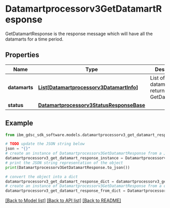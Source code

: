 # Datamartprocessorv3GetDatamartResponse

GetDatamartResponse is the response message which will have all the datamarts for a time period.

## Properties

Name | Type | Description | Notes
------------ | ------------- | ------------- | -------------
**datamarts** | [**List[Datamartprocessorv3DatamartInfo]**](Datamartprocessorv3DatamartInfo.md) | List of datamarts returned by GetDatamarts(). | [optional] 
**status** | [**Datamartprocessorv3StatusResponseBase**](Datamartprocessorv3StatusResponseBase.md) |  | [optional] 

## Example

```python
from ibm_gdsc_sdk_software.models.datamartprocessorv3_get_datamart_response import Datamartprocessorv3GetDatamartResponse

# TODO update the JSON string below
json = "{}"
# create an instance of Datamartprocessorv3GetDatamartResponse from a JSON string
datamartprocessorv3_get_datamart_response_instance = Datamartprocessorv3GetDatamartResponse.from_json(json)
# print the JSON string representation of the object
print(Datamartprocessorv3GetDatamartResponse.to_json())

# convert the object into a dict
datamartprocessorv3_get_datamart_response_dict = datamartprocessorv3_get_datamart_response_instance.to_dict()
# create an instance of Datamartprocessorv3GetDatamartResponse from a dict
datamartprocessorv3_get_datamart_response_from_dict = Datamartprocessorv3GetDatamartResponse.from_dict(datamartprocessorv3_get_datamart_response_dict)
```
[[Back to Model list]](../README.md#documentation-for-models) [[Back to API list]](../README.md#documentation-for-api-endpoints) [[Back to README]](../README.md)


